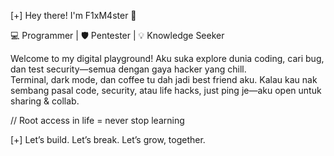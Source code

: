 [+] Hey there! I'm F1xM4ster 👾

💻 Programmer | 🛡️ Pentester | 💡 Knowledge Seeker

Welcome to my digital playground! Aku suka explore dunia coding, cari bug, dan test security—semua dengan gaya hacker yang chill.  
Terminal, dark mode, dan coffee tu dah jadi best friend aku. Kalau kau nak sembang pasal code, security, atau life hacks, just ping je—aku open untuk sharing & collab.

// Root access in life = never stop learning

[+] Let’s build. Let’s break. Let’s grow, together.
